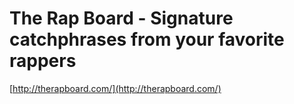 <!--
id: 12908417450
link: http://tumblr.atmos.org/post/12908417450/the-rap-board-signature-catchphrases-from-your
slug: the-rap-board-signature-catchphrases-from-your
date: Wed Nov 16 2011 18:24:43 GMT-0800 (PST)
publish: 2011-11-016
tags: 
title: The Rap Board - Signature catchphrases from your favorite rappers
-->


The Rap Board - Signature catchphrases from your favorite rappers
=================================================================

[http://therapboard.com/](http://therapboard.com/)


